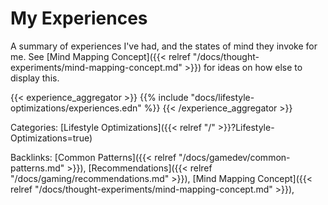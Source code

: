# My Experiences

A summary of experiences I've had, and the states of mind they invoke for me.
See [Mind Mapping Concept]({{< relref
"/docs/thought-experiments/mind-mapping-concept.md" >}}) for ideas on how else
to display this.

{{< experience_aggregator >}}
{{% include "docs/lifestyle-optimizations/experiences.edn" %}}
{{< /experience_aggregator >}}










Categories: [Lifestyle Optimizations]({{< relref "/" >}}?Lifestyle-Optimizations=true)

Backlinks: [Common Patterns]({{< relref "/docs/gamedev/common-patterns.md" >}}), 
[Recommendations]({{< relref "/docs/gaming/recommendations.md" >}}), 
[Mind Mapping Concept]({{< relref "/docs/thought-experiments/mind-mapping-concept.md" >}}), 
